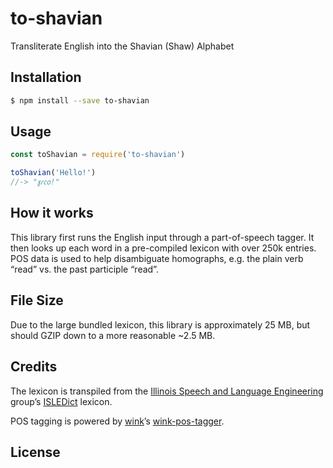 # to-shavian
Transliterate English into the Shavian (Shaw) Alphabet

## Installation
```sh
$ npm install --save to-shavian
```

## Usage
```javascript
const toShavian = require('to-shavian')

toShavian('Hello!')
//-> "𐑣𐑩𐑤𐑴!"
```

## How it works
This library first runs the English input through a part-of-speech tagger. It then looks up each word in a pre-compiled lexicon with over 250k entries. POS data is used to help disambiguate homographs, e.g. the plain verb “read” vs. the past participle “read”.

## File Size
Due to the large bundled lexicon, this library is approximately 25 MB, but should GZIP down to a more reasonable ~2.5 MB.

## Credits
The lexicon is transpiled from the [Illinois Speech and Language Engineering](http://www.isle.illinois.edu/) group’s [ISLEDict](http://isle.illinois.edu/sst/data/g2ps/) lexicon.

POS tagging is powered by [wink](http://winkjs.org/)’s [wink-pos-tagger](https://github.com/winkjs/wink-pos-tagger).

## License

